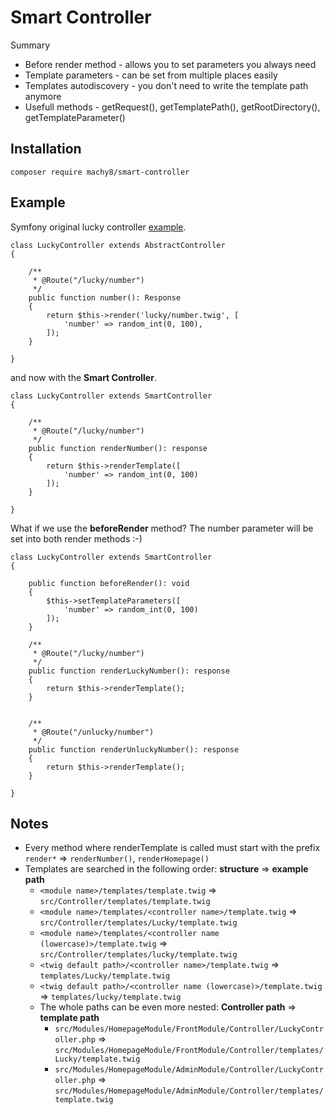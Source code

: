 # Smart Controller
Summary
- Before render method - allows you to set parameters you always need
- Template parameters - can be set from multiple places easily
- Templates autodiscovery - you don't need to write the template path anymore
- Usefull methods - getRequest(), getTemplatePath(), getRootDirectory(), getTemplateParameter()

## Installation
```
composer require machy8/smart-controller
```

## Example
Symfony original lucky controller [example](https://symfony.com/doc/current/page_creation.html#creating-a-page-route-and-controller).

```
class LuckyController extends AbstractController
{

	/**
	 * @Route("/lucky/number")
	 */
	public function number(): Response
	{
		return $this->render('lucky/number.twig', [
			'number' => random_int(0, 100),
		]);
	}

}
```

and now with the **Smart Controller**.

```
class LuckyController extends SmartController
{

	/**
	 * @Route("/lucky/number")
	 */
	public function renderNumber(): response
	{
		return $this->renderTemplate([
			'number' => random_int(0, 100)
		]);
	}

}
```

What if we use the **beforeRender** method? The number parameter will be set into both render methods :-)

```
class LuckyController extends SmartController
{

    public function beforeRender(): void
    {
        $this->setTemplateParameters([
            'number' => random_int(0, 100)
        ]);
    }

	/**
	 * @Route("/lucky/number")
	 */
	public function renderLuckyNumber(): response
	{
		return $this->renderTemplate();
	}


    /**
     * @Route("/unlucky/number")
     */
    public function renderUnluckyNumber(): response
    {
        return $this->renderTemplate();
    }

}
```

## Notes
- Every method where renderTemplate is called must start with the prefix `render*` => `renderNumber()`, `renderHomepage()`
- Templates are searched in the following order: **structure** => **example path**
    - `<module name>/templates/template.twig` => `src/Controller/templates/template.twig`
    - `<module name>/templates/<controller name>/template.twig` => `src/Controller/templates/Lucky/template.twig`
    - `<module name>/templates/<controller name (lowercase)>/template.twig` => `src/Controller/templates/lucky/template.twig`
    - `<twig default path>/<controller name>/template.twig` => `templates/Lucky/template.twig`
    - `<twig default path>/<controller name (lowercase)>/template.twig` => `templates/lucky/template.twig`
    - The whole paths can be even more nested: **Controller path** => **template path**
        - `src/Modules/HomepageModule/FrontModule/Controller/LuckyController.php` => `src/Modules/HomepageModule/FrontModule/Controller/templates/Lucky/template.twig`
        -  `src/Modules/HomepageModule/AdminModule/Controller/LuckyController.php` => `src/Modules/HomepageModule/AdminModule/Controller/templates/template.twig`
